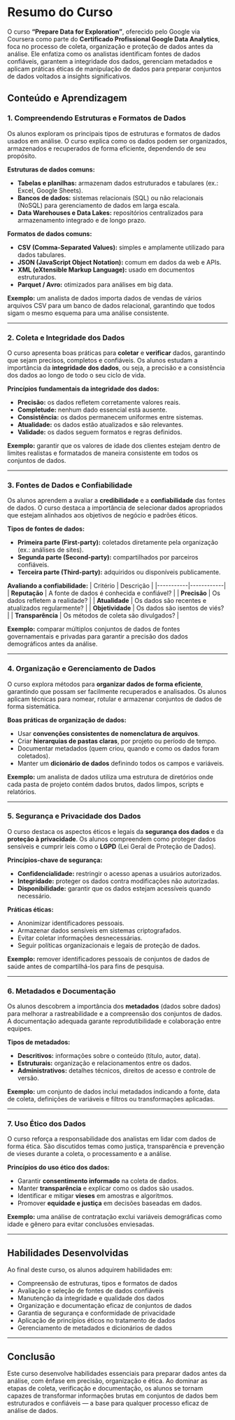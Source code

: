 # Resumo do Curso 

O curso **“Prepare Data for Exploration”**, oferecido pelo Google via Coursera como parte do **Certificado Profissional Google Data Analytics**, foca no processo de coleta, organização e proteção de dados antes da análise. Ele enfatiza como os analistas identificam fontes de dados confiáveis, garantem a integridade dos dados, gerenciam metadados e aplicam práticas éticas de manipulação de dados para preparar conjuntos de dados voltados a insights significativos.

## Conteúdo e Aprendizagem

### 1. Compreendendo Estruturas e Formatos de Dados

Os alunos exploram os principais tipos de estruturas e formatos de dados usados em análise. O curso explica como os dados podem ser organizados, armazenados e recuperados de forma eficiente, dependendo de seu propósito.

**Estruturas de dados comuns:**
* **Tabelas e planilhas:** armazenam dados estruturados e tabulares (ex.: Excel, Google Sheets).
* **Bancos de dados:** sistemas relacionais (SQL) ou não relacionais (NoSQL) para gerenciamento de dados em larga escala.
* **Data Warehouses e Data Lakes:** repositórios centralizados para armazenamento integrado e de longo prazo.

**Formatos de dados comuns:**
* **CSV (Comma-Separated Values):** simples e amplamente utilizado para dados tabulares.
* **JSON (JavaScript Object Notation):** comum em dados da web e APIs.
* **XML (eXtensible Markup Language):** usado em documentos estruturados.
* **Parquet / Avro:** otimizados para análises em big data.

**Exemplo:** um analista de dados importa dados de vendas de vários arquivos CSV para um banco de dados relacional, garantindo que todos sigam o mesmo esquema para uma análise consistente.

---

### 2. Coleta e Integridade dos Dados

O curso apresenta boas práticas para **coletar** e **verificar** dados, garantindo que sejam precisos, completos e confiáveis. Os alunos estudam a importância da **integridade dos dados**, ou seja, a precisão e a consistência dos dados ao longo de todo o seu ciclo de vida.

**Princípios fundamentais da integridade dos dados:**
* **Precisão:** os dados refletem corretamente valores reais.
* **Completude:** nenhum dado essencial está ausente.
* **Consistência:** os dados permanecem uniformes entre sistemas.
* **Atualidade:** os dados estão atualizados e são relevantes.
* **Validade:** os dados seguem formatos e regras definidos.

**Exemplo:** garantir que os valores de idade dos clientes estejam dentro de limites realistas e formatados de maneira consistente em todos os conjuntos de dados.

---

### 3. Fontes de Dados e Confiabilidade

Os alunos aprendem a avaliar a **credibilidade** e a **confiabilidade** das fontes de dados. O curso destaca a importância de selecionar dados apropriados que estejam alinhados aos objetivos de negócio e padrões éticos.

**Tipos de fontes de dados:**
* **Primeira parte (First-party):** coletados diretamente pela organização (ex.: análises de sites).
* **Segunda parte (Second-party):** compartilhados por parceiros confiáveis.
* **Terceira parte (Third-party):** adquiridos ou disponíveis publicamente.

**Avaliando a confiabilidade:**
| Critério | Descrição |
|-----------|------------|
| **Reputação** | A fonte de dados é conhecida e confiável? |
| **Precisão** | Os dados refletem a realidade? |
| **Atualidade** | Os dados são recentes e atualizados regularmente? |
| **Objetividade** | Os dados são isentos de viés? |
| **Transparência** | Os métodos de coleta são divulgados? |

**Exemplo:** comparar múltiplos conjuntos de dados de fontes governamentais e privadas para garantir a precisão dos dados demográficos antes da análise.

---

### 4. Organização e Gerenciamento de Dados

O curso explora métodos para **organizar dados de forma eficiente**, garantindo que possam ser facilmente recuperados e analisados. Os alunos aplicam técnicas para nomear, rotular e armazenar conjuntos de dados de forma sistemática.

**Boas práticas de organização de dados:**
* Usar **convenções consistentes de nomenclatura de arquivos**.
* Criar **hierarquias de pastas claras**, por projeto ou período de tempo.
* Documentar metadados (quem criou, quando e como os dados foram coletados).
* Manter um **dicionário de dados** definindo todos os campos e variáveis.

**Exemplo:** um analista de dados utiliza uma estrutura de diretórios onde cada pasta de projeto contém dados brutos, dados limpos, scripts e relatórios.

---

### 5. Segurança e Privacidade dos Dados

O curso destaca os aspectos éticos e legais da **segurança dos dados** e da **proteção à privacidade**. Os alunos compreendem como proteger dados sensíveis e cumprir leis como o **LGPD** (Lei Geral de Proteção de Dados).

**Princípios-chave de segurança:**
* **Confidencialidade:** restringir o acesso apenas a usuários autorizados.
* **Integridade:** proteger os dados contra modificações não autorizadas.
* **Disponibilidade:** garantir que os dados estejam acessíveis quando necessário.

**Práticas éticas:**
* Anonimizar identificadores pessoais.
* Armazenar dados sensíveis em sistemas criptografados.
* Evitar coletar informações desnecessárias.
* Seguir políticas organizacionais e legais de proteção de dados.

**Exemplo:** remover identificadores pessoais de conjuntos de dados de saúde antes de compartilhá-los para fins de pesquisa.

---

### 6. Metadados e Documentação

Os alunos descobrem a importância dos **metadados** (dados sobre dados) para melhorar a rastreabilidade e a compreensão dos conjuntos de dados. A documentação adequada garante reprodutibilidade e colaboração entre equipes.

**Tipos de metadados:**
* **Descritivos:** informações sobre o conteúdo (título, autor, data).
* **Estruturais:** organização e relacionamentos entre os dados.
* **Administrativos:** detalhes técnicos, direitos de acesso e controle de versão.

**Exemplo:** um conjunto de dados inclui metadados indicando a fonte, data de coleta, definições de variáveis e filtros ou transformações aplicadas.

---

### 7. Uso Ético dos Dados

O curso reforça a responsabilidade dos analistas em lidar com dados de forma ética. São discutidos temas como justiça, transparência e prevenção de vieses durante a coleta, o processamento e a análise.

**Princípios do uso ético dos dados:**
* Garantir **consentimento informado** na coleta de dados.
* Manter **transparência** e explicar como os dados são usados.
* Identificar e mitigar **vieses** em amostras e algoritmos.
* Promover **equidade e justiça** em decisões baseadas em dados.

**Exemplo:** uma análise de contratação exclui variáveis demográficas como idade e gênero para evitar conclusões enviesadas.

---

## Habilidades Desenvolvidas

Ao final deste curso, os alunos adquirem habilidades em:

* Compreensão de estruturas, tipos e formatos de dados
* Avaliação e seleção de fontes de dados confiáveis
* Manutenção da integridade e qualidade dos dados
* Organização e documentação eficaz de conjuntos de dados
* Garantia de segurança e conformidade de privacidade
* Aplicação de princípios éticos no tratamento de dados
* Gerenciamento de metadados e dicionários de dados

---

## Conclusão

Este curso desenvolve habilidades essenciais para preparar dados antes da análise, com ênfase em precisão, organização e ética. Ao dominar as etapas de coleta, verificação e documentação, os alunos se tornam capazes de transformar informações brutas em conjuntos de dados bem estruturados e confiáveis — a base para qualquer processo eficaz de análise de dados.
